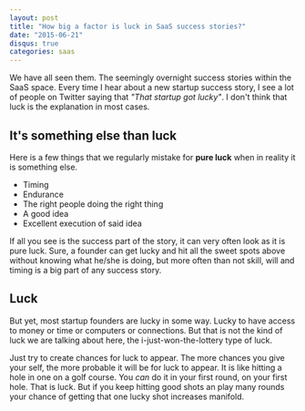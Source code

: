 ```yaml
---
layout: post
title: "How big a factor is luck in SaaS success stories?"
date: "2015-06-21"
disqus: true
categories: saas
---
```


We have all seen them. The seemingly overnight success stories within the SaaS space. Every time I hear about a new startup success story, I see a lot of people on Twitter saying that _"That startup got lucky"_. I don't think that luck is the explanation in most cases. 

## It's something else than luck

Here is a few things that we regularly mistake for __pure luck__ when in reality it is something else. 

 * Timing
 * Endurance
 * The right people doing the right thing
 * A good idea
 * Excellent execution of said idea

If all you see is the success part of the story, it can very often look as it is pure luck. Sure, a founder can get lucky and hit all the sweet spots above without knowing what he/she is doing, but more often than not skill, will and timing is a big part of any success story.

## Luck

But yet, most startup founders are lucky in some way. Lucky to have access to money or time or computers or connections. But that is not the kind of luck we are talking about here, the i-just-won-the-lottery type of luck. 

Just try to create chances for luck to appear. The more chances you give your self, the more probable it will be for luck to appear. It is like hitting a hole in one on a golf course. You _can_ do it in your first round, on your first hole. That is luck. But if you keep hitting good shots an play many rounds your chance of getting that one lucky shot increases manifold.
